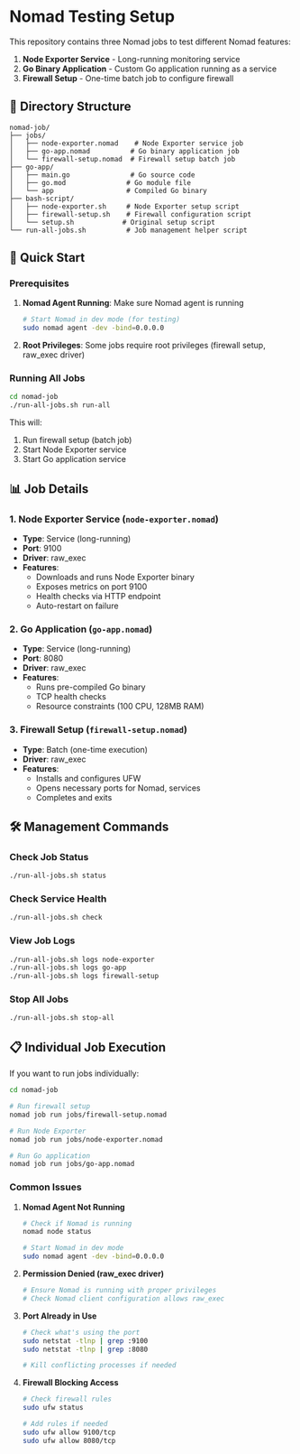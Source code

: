 # Nomad Testing Setup

This repository contains three Nomad jobs to test different Nomad features:

1. **Node Exporter Service** - Long-running monitoring service
2. **Go Binary Application** - Custom Go application running as a service
3. **Firewall Setup** - One-time batch job to configure firewall

## 📁 Directory Structure

```
nomad-job/
├── jobs/
│   ├── node-exporter.nomad    # Node Exporter service job
│   ├── go-app.nomad          # Go binary application job
│   └── firewall-setup.nomad  # Firewall setup batch job
├── go-app/
│   ├── main.go               # Go source code
│   ├── go.mod               # Go module file
│   └── app                  # Compiled Go binary
├── bash-script/
│   ├── node-exporter.sh     # Node Exporter setup script
│   ├── firewall-setup.sh    # Firewall configuration script
│   └── setup.sh            # Original setup script
└── run-all-jobs.sh          # Job management helper script
```

## 🚀 Quick Start

### Prerequisites

1. **Nomad Agent Running**: Make sure Nomad agent is running
   ```bash
   # Start Nomad in dev mode (for testing)
   sudo nomad agent -dev -bind=0.0.0.0
   ```

2. **Root Privileges**: Some jobs require root privileges (firewall setup, raw_exec driver)

### Running All Jobs

```bash
cd nomad-job
./run-all-jobs.sh run-all
```

This will:
1. Run firewall setup (batch job)
2. Start Node Exporter service
3. Start Go application service

## 📊 Job Details

### 1. Node Exporter Service (`node-exporter.nomad`)

- **Type**: Service (long-running)
- **Port**: 9100
- **Driver**: raw_exec
- **Features**:
  - Downloads and runs Node Exporter binary
  - Exposes metrics on port 9100
  - Health checks via HTTP endpoint
  - Auto-restart on failure

### 2. Go Application (`go-app.nomad`)

- **Type**: Service (long-running)
- **Port**: 8080
- **Driver**: raw_exec
- **Features**:
  - Runs pre-compiled Go binary
  - TCP health checks
  - Resource constraints (100 CPU, 128MB RAM)

### 3. Firewall Setup (`firewall-setup.nomad`)

- **Type**: Batch (one-time execution)
- **Driver**: raw_exec
- **Features**:
  - Installs and configures UFW
  - Opens necessary ports for Nomad, services
  - Completes and exits

## 🛠️ Management Commands

### Check Job Status
```bash
./run-all-jobs.sh status
```

### Check Service Health
```bash
./run-all-jobs.sh check
```

### View Job Logs
```bash
./run-all-jobs.sh logs node-exporter
./run-all-jobs.sh logs go-app
./run-all-jobs.sh logs firewall-setup
```

### Stop All Jobs
```bash
./run-all-jobs.sh stop-all
```

## 📋 Individual Job Execution

If you want to run jobs individually:

```bash
cd nomad-job

# Run firewall setup
nomad job run jobs/firewall-setup.nomad

# Run Node Exporter
nomad job run jobs/node-exporter.nomad

# Run Go application
nomad job run jobs/go-app.nomad
```

### Common Issues

1. **Nomad Agent Not Running**
   ```bash
   # Check if Nomad is running
   nomad node status

   # Start Nomad in dev mode
   sudo nomad agent -dev -bind=0.0.0.0
   ```

2. **Permission Denied (raw_exec driver)**
   ```bash
   # Ensure Nomad is running with proper privileges
   # Check Nomad client configuration allows raw_exec
   ```

3. **Port Already in Use**
   ```bash
   # Check what's using the port
   sudo netstat -tlnp | grep :9100
   sudo netstat -tlnp | grep :8080

   # Kill conflicting processes if needed
   ```

4. **Firewall Blocking Access**
   ```bash
   # Check firewall rules
   sudo ufw status

   # Add rules if needed
   sudo ufw allow 9100/tcp
   sudo ufw allow 8080/tcp
   ```